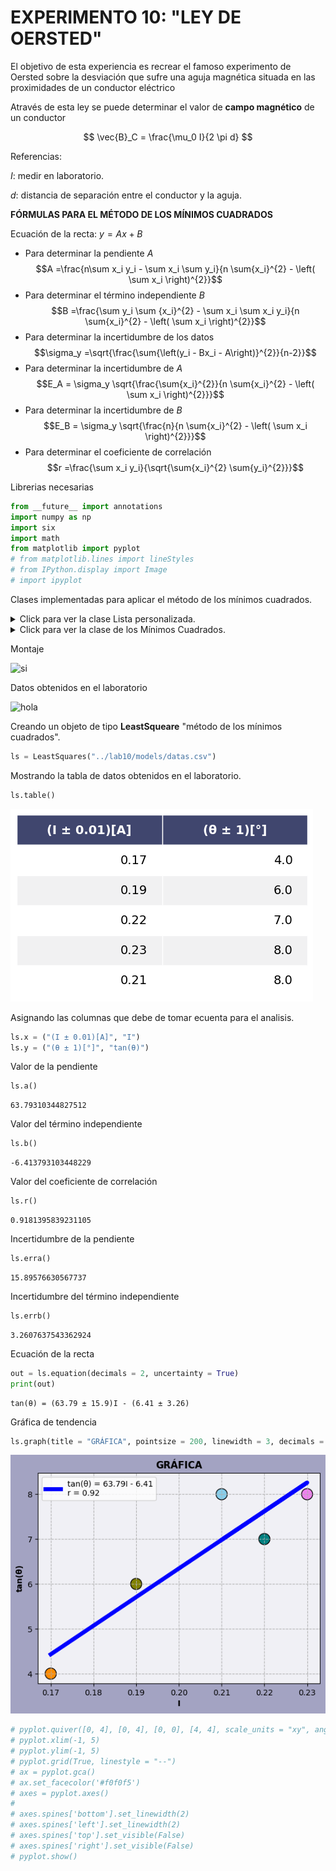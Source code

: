 # EXPERIMENTO 10: "LEY DE OERSTED"


El objetivo de esta experiencia es recrear el famoso experimento de Oersted sobre la desviación que sufre una aguja magnética situada en las proximidades de un conductor eléctrico

Através de esta ley se puede determinar el valor de **campo magnético** de un conductor

$$ \vec{B}_C = \frac{\mu_0 I}{2 \pi d} $$

Referencias:

$I$: medir en laboratorio.

$d$: distancia de separación entre el conductor y la aguja.

**FÓRMULAS PARA EL MÉTODO DE LOS MÍNIMOS CUADRADOS**

Ecuación de la recta: $y = Ax + B$
* Para determinar la pendiente $A$
$$A =\frac{n\sum x_i y_i - \sum x_i \sum y_i}{n \sum{x_i}^{2} - \left( \sum x_i \right)^{2}}$$
* Para determinar el término independiente $B$
$$B =\frac{\sum y_i \sum {x_i}^{2} - \sum x_i \sum x_i y_i}{n \sum{x_i}^{2} - \left( \sum x_i \right)^{2}}$$
* Para determinar la incertidumbre de los datos
$$\sigma_y =\sqrt{\frac{\sum{\left(y_i - Bx_i - A\right)}^{2}}{n-2}}$$
* Para determinar la incertidumbre de $A$
$$E_A = \sigma_y \sqrt{\frac{\sum{x_i}^{2}}{n \sum{x_i}^{2} - \left( \sum x_i \right)^{2}}}$$
* Para determinar la incertidumbre de $B$
$$E_B = \sigma_y \sqrt{\frac{n}{n \sum{x_i}^{2} - \left( \sum x_i \right)^{2}}}$$
* Para determinar el coeficiente de correlación
$$r =\frac{\sum x_i y_i}{\sqrt{\sum{x_i}^{2} \sum{y_i}^{2}}}$$

Librerias necesarias



```python
from __future__ import annotations
import numpy as np
import six
import math
from matplotlib import pyplot
# from matplotlib.lines import lineStyles
# from IPython.display import Image
# import ipyplot
```

Clases implementadas para aplicar el método de los mínimos cuadrados.

<details><summary>Click para ver la clase Lista personalizada.</summary>

```python
from enum import Enum, unique


@unique
class Operation(Enum):
    ADD = 0
    SUB = 1
    MUL = 2
    TRUEDIV = 3
    FLOORDIV = 4
    POW = 5
    MOD = 6


class LException(Exception):

    def __init__(self, *args):
        super(LException, self).__init__(*args)


class List(list):
    """
    @author: Edgar Alejo Ramirez
    """

    def __init__(self):
        super().__init__()

    def __add__(self, other: int | float | List):
        return self.__fun(other, Operation.ADD)

    def __sub__(self, other: int | float | List):
        return self.__fun(other, Operation.SUB)

    def __mul__(self, other: int | float | List):
        return self.__fun(other, Operation.MUL)

    def __truediv__(self, other: int | float | List):
        return self.__fun(other, Operation.TRUEDIV)

    def __floordiv__(self, other: int | float | List):
        return self.__fun(other, Operation.FLOORDIV)

    def __pow__(self, power: int | List, modulo = None):
        return self.__fun(power, Operation.POW)

    def __mod__(self, other: int | float | List):
        return self.__fun(other, Operation.MOD)

    def __op(self, other: int | float | List, operation: Operation, array: bool = False) -> List:
        values = List()
        for i in range(len(self)):
            if operation == Operation.ADD:
                values.append(self[i] + other[i] if array else self[i] + other)
            elif operation == Operation.SUB:
                values.append(self[i] - other[i] if array else self[i] - other)
            elif operation == Operation.MUL:
                values.append(self[i] * other[i] if array else self[i] * other)
            elif operation == Operation.TRUEDIV:
                values.append(self[i] / other[i] if array else self[i] / other)
            elif operation == Operation.FLOORDIV:
                values.append(self[i] // other[i] if array else self[i] // other)
            elif operation == Operation.POW:
                values.append(self[i] ** other[i] if array else self[i] ** other)
            elif operation == Operation.MOD:
                values.append(self[i] % other[i] if array else self[i] % other)
            else:
                raise LException(f"invalid operation")
        return values

    def __fun(self, other: int | float | List, op: Operation):
        if isinstance(other, (int, float)):
            return self.__op(other, op)
        elif isinstance(other, List):
            if len(self) == len(other):
                return self.__op(other, op, array = True)
            else:
                raise LException(f"lists must be of equal size")
        else:
            raise LException(f"only types are supported: {int}, {float} and {List}")
```
</details>

<details><summary>Click para ver la clase de los Mínimos Cuadrados.</summary>

```python
from csv import writer, reader


class LRException(Exception):
    def __init__(self, *args):
        super(LRException, self).__init__(*args)


class LeastSquares:
    """
    @author: Edgar Alejo Ramirez
    """

    def __init__(self, data: dict | str):
        self.__array: dict
        self.__path: str

        if isinstance(data, dict):
            self.__array = data
        elif isinstance(data, str):
            self.__path = data
            self.__array = {key: value for key, value in self.__readcsv()}
        else:
            raise LRException(f'Required data types: {dict} or path of *.csv file {str}')

        self.__n = len(self)

        self.__promx = None
        self.__promy = None

        self.__sumx = None
        self.__sumy = None
        self.__sumx2 = None
        self.__sumy2 = None
        self.__sumxy = None

        self.__columnx = None
        self.__columny = None

        self.__x = None
        self.__y = None

    def __len__(self):
        return self.dimension()[1]

    def __getitem__(self, index):
        try:
            return self.__array[index]
        except KeyError as e:
            raise LRException(f"column {e} does not exist")

    def __setitem__(self, index, value):
        self.__array[index] = value

    def __defx(self):
        self.__promx = np.mean(self[self.__columnx])
        self.__sumx = np.sum(self[self.__columnx])
        self.__sumx2 = np.sum(self[self.__columnx] ** 2)

    def __defy(self):
        self.__promy = np.mean(self[self.__columny])
        self.__sumy = np.sum(self[self.__columny])
        self.__sumy2 = np.sum(self[self.__columny] ** 2)

    def __defxy(self):
        self.__sumxy = np.sum(self[self.__columnx] * self[self.__columny])

    def __validate(self):
        if self.__columnx is None or self.__columny is None:
            raise LRException(f"you must specify columns x and y")

    def __readcsv(self):
        with open(self.__path, newline = '') as file:
            values = List()
            for r in reader(file):
                values.append(r)
            values = self.__invert(values)
            for val in values:
                lt = List()
                for v in val[1:]:
                    lt.append(float(v))
                yield str(val[0]), lt

    def __writecsv(self):
        with open(self.__path, mode = 'w') as File:
            write = writer(File)
            write.writerow(self.__array)

    @staticmethod
    def __invert(array: List) -> List:
        val = List()
        for i in range(len(array[0])):
            aux = List()
            for j in range(len(array)):
                aux.append(array[j][i])
            val.append(aux)
        return val

    @staticmethod
    def __round(decimals: int, formula: float) -> float:
        if decimals is None:
            return formula
        if not isinstance(decimals, int):
            raise LRException(f"only {int} type values are supported")
        if decimals < 0:
            raise LRException(f"only positive values including zero are allowed")
        return round(formula, decimals)

    def a(self, decimals: int = None) -> float:
        """
        Pendiente de la recta. fórmula
        :return:
        """
        self.__validate()
        tmp = (self.__n * self.__sumxy - self.__sumx * self.__sumy) / (self.__n * self.__sumx2 - self.__sumx ** 2)
        return self.__round(decimals = decimals, formula = tmp)

    def b(self, decimals: int = None) -> float:
        """
        Término independiente de la recta.
        :return:
        """
        self.__validate()
        tmp = (self.__sumy * self.__sumx2 - self.__sumx * self.__sumxy) / (self.__n * self.__sumx2 - self.__sumx ** 2)
        return self.__round(decimals = decimals, formula = tmp)

    def r(self, decimals: int = None) -> float:
        """
        Coeficiente de correlación.
        :return:
        """
        self.__validate()
        tmp = np.sum(
            (self[self.__columnx] - self.__promx) * (self[self.__columny] - self.__promy)
        ) / (math.sqrt(
            np.sum((self[self.__columnx] - self.__promx) ** 2)
        ) * math.sqrt(
            np.sum((self[self.__columny] - self.__promy) ** 2)
        ))
        return self.__round(decimals = decimals, formula = tmp)

    def sigmay(self, decimals: int = None) -> float:
        """
        Incertidumbre de datos.
        :return:
        """
        self.__validate()
        tmp = math.sqrt(
            np.sum(
                (self[self.__columny] - (self[self.__columnx] * self.a()) - self.b()) ** 2
            ) / (self.__n - 2)
        )
        return self.__round(decimals = decimals, formula = tmp)

    def erra(self, decimals: int = None) -> float:
        """
        Incertidumbre de la pendiente.
        :return:
        """
        self.__validate()
        tmp = self.sigmay() * math.sqrt(self.__n / (self.__n * self.__sumx2 - self.__sumx ** 2))
        return self.__round(decimals = decimals, formula = tmp)

    def errb(self, decimals: int = None) -> float:
        """
        Incertidumbre del término independiente.
        :return:
        """
        self.__validate()
        tmp = self.sigmay() * math.sqrt(self.__sumx2 / (self.__n * self.__sumx2 - self.__sumx ** 2))
        return self.__round(decimals = decimals, formula = tmp)

    def equation(self, decimals: int = None, uncertainty: bool = False) -> str:
        """
        Ecuación de la recta.
        :return:
        """
        b = self.b(decimals)
        sign = "+" if b > 0 else "-"
        if not isinstance(uncertainty, bool):
            raise LRException(f"{uncertainty} not of type {bool}")
        if uncertainty:
            return f"{self.__y} = ({self.a(decimals)} ± {self.erra(decimals)}){self.__x} {sign} ({abs(b)} ± {self.errb(decimals)})"
        return f"{self.__y} = {self.a(decimals)}{self.__x} {sign} {abs(b)}"

    def table(
        self,
        decimals: int = 3,
        colwidth: int | float = 3.0,
        rowheight: int | float = 0.625,
        fontsize: int | float = 14,
        headercolor: str = '#40466e',
        rowcolors: list[str] = None,
        edgecolor: str = 'w',
        bbox: list[int] = None,
        headercolumns: int = 0,
        ax = None,
        **kwargs
    ) -> None:
        if bbox is None:
            bbox = [0, 0, 1, 1]
        if rowcolors is None:
            rowcolors = ['#f1f1f2', 'w']
            # rowcolors = ['#c2c2d6', 'w']
        if ax is None:
            size = (np.array(self.dimension()) + np.array([0, 1])) * np.array([colwidth, rowheight])
            fig, ax = pyplot.subplots(figsize = size)
            ax.axis('off')
        values = [i for i in self.__array.values()]
        values = np.round(values, decimals = decimals)
        values = self.__invert(values)
        mtable = ax.table(cellText = values, bbox = bbox, colLabels = self.headers(), **kwargs)
        mtable.auto_set_font_size(False)
        mtable.set_fontsize(fontsize)

        for k, cell in six.iteritems(mtable.get_celld()):
            cell.set_edgecolor(edgecolor)
            if k[0] == 0 or k[1] < headercolumns:
                cell.set_text_props(weight = 'bold', color = 'w')
                cell.set_facecolor(headercolor)
            else:
                cell.set_facecolor(rowcolors[k[0] % len(rowcolors)])
        pyplot.show()

    def graph(
        self, title = "GRAPH", linewidth = 3,
        pointsize = 200, savepng: bool = False,
        xlabel: str = None, ylabel: str = None,
        decimals: int = None,
        uncertainty: bool = False
    ) -> None:
        self.__validate()
        diff_linewidth = 1.05
        color = ['darkorange', 'olive', 'teal', 'violet', 'skyblue']
        pyplot.figure(facecolor = '#a3a3c2')
        pyplot.scatter(
            self[self.__columnx], self[self.__columny],
            edgecolors = "black", c = color, s = pointsize, marker = "o"
        )
        pyplot.plot(
            self[self.__columnx],
            self.a() * self[self.__columnx] + self.b(),
            c = "blue", linewidth = 2 + (diff_linewidth * linewidth),
            label = self.equation(decimals, uncertainty) + "\nr = " + str(self.r(decimals))
        )
        pyplot.xlabel(self.__x if xlabel is None else xlabel, fontweight = "bold")
        pyplot.ylabel(self.__y if ylabel is None else ylabel, fontweight = "bold")
        pyplot.title(title, fontweight = "bold")
        if savepng:
            pyplot.savefig('graph.png', dpi = 800)
        gca = pyplot.gca()
        gca.set_facecolor('#f0f0f5')
        pyplot.grid(True, linestyle = '--')
        pyplot.legend()

    def dimension(self) -> tuple:
        row = 0
        for v in self.__array.values():
            row = len(v)
        return len(self.__array), row

    def headers(self) -> list:
        return [k for k in self.__array.keys()]

    @property
    def x(self):
        return self.__columnx

    @x.setter
    def x(self, value: tuple):
        if isinstance(value, tuple):
            self.__columnx = value[0]
            self.__x = value[1]
            self.__defx()
            if self.__columny is not None:
                self.__defxy()
        else:
            raise LRException(f"allowed values of type {str}")

    @property
    def y(self):
        return self.__columny

    @y.setter
    def y(self, value: tuple):
        if isinstance(value, tuple):
            self.__columny = value[0]
            self.__y = value[1]
            self.__defy()
            if self.__columnx is not None:
                self.__defxy()
        else:
            raise LRException(f"allowed values of type {str}")
```
</details>

Montaje

![si](../lab10/images/mounting.png)

Datos obtenidos en el laboratorio

![hola](../lab10/images/values.png)

Creando un objeto de tipo **LeastSqueare** "método de los mínimos cuadrados".


```python
ls = LeastSquares("../lab10/models/datas.csv")
```

Mostrando la tabla de datos obtenidos en el laboratorio.


```python
ls.table()
```


    
![png](output_16_0.png)
    


Asignando las columnas que debe de tomar ecuenta para el analisis.


```python
ls.x = ("(I ± 0.01)[A]", "I")
ls.y = ("(θ ± 1)[°]", "tan(θ)")
```

Valor de la pendiente


```python
ls.a()
```




    63.79310344827512



Valor del término independiente


```python
ls.b()
```




    -6.413793103448229



Valor del coeficiente de correlación


```python
ls.r()
```




    0.9181395839231105



Incertidumbre de la pendiente


```python
ls.erra()
```




    15.89576630567737



Incertidumbre del término independiente


```python
ls.errb()
```




    3.2607637543362924



Ecuación de la recta


```python
out = ls.equation(decimals = 2, uncertainty = True)
print(out)
```

    tan(θ) = (63.79 ± 15.9)I - (6.41 ± 3.26)


Gráfica de tendencia


```python
ls.graph(title = "GRÁFICA", pointsize = 200, linewidth = 3, decimals = 2, uncertainty = False, savepng = False)
```


    
![png](output_32_0.png)
    



```python
# pyplot.quiver([0, 4], [0, 4], [0, 0], [4, 4], scale_units = "xy", angles = "xy", scale = 1)
# pyplot.xlim(-1, 5)
# pyplot.ylim(-1, 5)
# pyplot.grid(True, linestyle = "--")
# ax = pyplot.gca()
# ax.set_facecolor('#f0f0f5')
# axes = pyplot.axes()
#
# axes.spines['bottom'].set_linewidth(2)
# axes.spines['left'].set_linewidth(2)
# axes.spines['top'].set_visible(False)
# axes.spines['right'].set_visible(False)
# pyplot.show()
```


```python

```


```python

```
